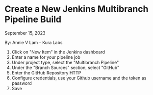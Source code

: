 # Create a New Jenkins Multibranch Pipeline Build

September 15, 2023

By:  Annie V Lam - Kura Labs

1.  Click on "New Item" in the Jenkins dashboard
2.  Enter a name for your pipeline job
3.  Under project type, select the "Multibranch Pipeline"
4.  Under the "Branch Sources" section, select "GitHub"
5.  Enter the GitHub Repository HTTP
6.  Configure credentials, use your Github username and the token as password
7.  Save
